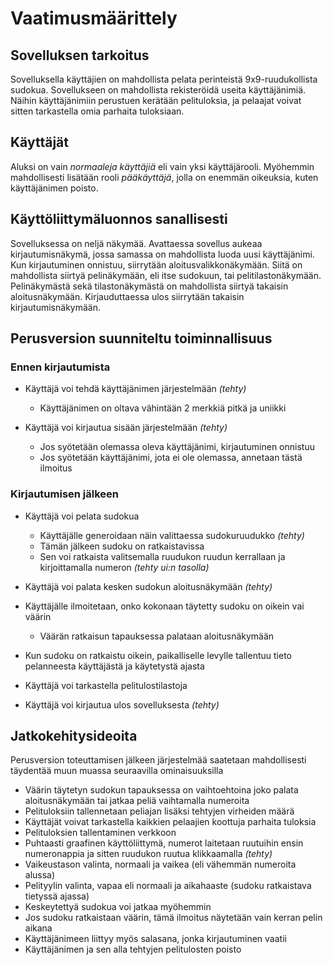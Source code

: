 # Vaatimusmäärittely

## Sovelluksen tarkoitus

Sovelluksella käyttäjien on mahdollista pelata perinteistä 9x9-ruudukollista sudokua. Sovellukseen on mahdollista rekisteröidä useita käyttäjänimiä. Näihin käyttäjänimiin perustuen kerätään pelituloksia,
ja pelaajat voivat sitten tarkastella omia parhaita tuloksiaan.

## Käyttäjät

Aluksi on vain _normaaleja käyttäjiä_ eli vain yksi käyttäjärooli. Myöhemmin mahdollisesti lisätään rooli _pääkäyttäjä_, jolla on enemmän oikeuksia, kuten käyttäjänimen poisto.

## Käyttöliittymäluonnos sanallisesti

Sovelluksessa on neljä näkymää. Avattaessa sovellus aukeaa kirjautumisnäkymä, jossa samassa on mahdollista luoda uusi käyttäjänimi. Kun kirjautuminen onnistuu, siirrytään aloitusvalikkonäkymään.
Siitä on mahdollista siirtyä pelinäkymään, eli itse sudokuun, tai pelitilastonäkymään. Pelinäkymästä sekä tilastonäkymästä on mahdollista siirtyä takaisin aloitusnäkymään. Kirjauduttaessa ulos siirrytään
takaisin kirjautumisnäkymään.

## Perusversion suunniteltu toiminnallisuus

### Ennen kirjautumista

- Käyttäjä voi tehdä käyttäjänimen järjestelmään _(tehty)_
  - Käyttäjänimen on oltava vähintään 2 merkkiä pitkä ja uniikki

- Käyttäjä voi kirjautua sisään järjestelmään _(tehty)_
  - Jos syötetään olemassa oleva käyttäjänimi, kirjautuminen onnistuu
  - Jos syötetään käyttäjänimi, jota ei ole olemassa, annetaan tästä ilmoitus

### Kirjautumisen jälkeen

- Käyttäjä voi pelata sudokua
  - Käyttäjälle generoidaan näin valittaessa sudokuruudukko _(tehty)_
  - Tämän jälkeen sudoku on ratkaistavissa
  - Sen voi ratkaista valitsemalla ruudukon ruudun kerrallaan ja kirjoittamalla numeron _(tehty ui:n tasolla)_

- Käyttäjä voi palata kesken sudokun aloitusnäkymään _(tehty)_

- Käyttäjälle ilmoitetaan, onko kokonaan täytetty sudoku on oikein vai väärin
  - Väärän ratkaisun tapauksessa palataan aloitusnäkymään

- Kun sudoku on ratkaistu oikein, paikalliselle levylle tallentuu tieto pelanneesta käyttäjästä ja käytetystä ajasta

- Käyttäjä voi tarkastella pelitulostilastoja

- Käyttäjä voi kirjautua ulos sovelluksesta _(tehty)_

## Jatkokehitysideoita

Perusversion toteuttamisen jälkeen järjestelmää saatetaan mahdollisesti täydentää muun muassa seuraavilla ominaisuuksilla

- Väärin täytetyn sudokun tapauksessa on vaihtoehtoina joko palata aloitusnäkymään tai jatkaa peliä vaihtamalla numeroita
- Pelituloksiin tallennetaan peliajan lisäksi tehtyjen virheiden määrä
- Käyttäjät voivat tarkastella kaikkien pelaajien koottuja parhaita tuloksia
- Pelituloksien tallentaminen verkkoon
- Puhtaasti graafinen käyttöliittymä, numerot laitetaan ruutuihin ensin numeronappia ja sitten ruudukon ruutua klikkaamalla _(tehty)_
- Vaikeustason valinta, normaali ja vaikea (eli vähemmän numeroita alussa)
- Pelityylin valinta, vapaa eli normaali ja aikahaaste (sudoku ratkaistava tietyssä ajassa)
- Keskeytettyä sudokua voi jatkaa myöhemmin
- Jos sudoku ratkaistaan väärin, tämä ilmoitus näytetään vain kerran pelin aikana
- Käyttäjänimeen liittyy myös salasana, jonka kirjautuminen vaatii
- Käyttäjänimen ja sen alla tehtyjen pelitulosten poisto
